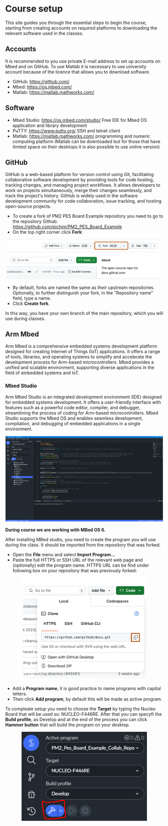 # Course setup
This site guides you through the essential steps to begin the course, starting from creating accounts on required platforms to downloading the relevant software used in the classes.

## Accounts
It is recommended to you use private E-mail address to set up accounts on Mbed and on GitHub. To use Matlab it is necessary to use university account because of the licence that allows you to download software.

- GitHub: https://github.com/
- Mbed: https://os.mbed.com/
- Matlab: https://matlab.mathworks.com/

## Software

- Mbed Studio: https://os.mbed.com/studio/ Free IDE for Mbed OS application and library development
- PuTTY: https://www.putty.org/ SSH and telnet client
- Matlab: https://matlab.mathworks.com/  programming and numeric computing platform
(Matlab can be downloaded but for those that have limited space on their desktops it is also possible to use online version)

## GitHub
GitHub is a web-based platform for version control using Git, facilitating collaborative software development by providing tools for code hosting, tracking changes, and managing project workflows. It allows developers to work on projects simultaneously, merge their changes seamlessly, and track the project's history. GitHub is widely used in the software development community for code collaboration, issue tracking, and hosting open-source projects.

* To create a fork of PM2 PES Board Example repository you need to go to the repository Github: https://github.com/pichim/PM2_PES_Board_Example
* On the top right corner click **Fork**:


<center><img src="../images/fork.png" alt="Forking repo" width="600" /></center>

* By default, forks are named the same as their upstream repositories. Optionally, to further distinguish your fork, in the "Repository name" field, type a name.
* Click **Create fork**.

In this way, you have your own branch of the main repository, which you will use during classes.

## Arm Mbed
Arm Mbed is a comprehensive embedded systems development platform designed for creating Internet of Things (IoT) applications. It offers a range of tools, libraries, and operating systems to simplify and accelerate the development process for Arm-based microcontrollers. Mbed provides a unified and scalable environment, supporting diverse applications in the field of embedded systems and IoT.

### Mbed Studio
Arm Mbed Studio is an integrated development environment (IDE) designed for embedded systems development. It offers a user-friendly interface with features such as a powerful code editor, compiler, and debugger, streamlining the process of coding for Arm-based microcontrollers. Mbed Studio supports the Mbed OS and enables seamless development, compilation, and debugging of embedded applications in a single environment.
<center><img src="../images/mbed_studio.png" alt="mbed studio" width="600" /></center>

**During course we are working with MBed OS 6.**

After installing MBed studio, you need to create the program you will use during the class. It should be imported from the repository that was forked.
* Open the **File** menu and select **Import Program...**
* Paste the full HTTPS or SSH URL of the relevant web page and (optionally) edit the program name. HTTPS URL can be find under following box on your repository that was previously forked:
<center><img src="../images/https_github.png" alt="https github" width="400" /></center>

* Add a **Program name**, it is good practice to name programs with capital letters.
* Then click **Add program**, by default this will be made as active program.

To compleate setup you need to choose the **Target** by typing the Nucleo Board that will be used so: NUCLEO-F446RE. After that you can specyfi the **Build profile**, as Develop and at the end of the process you can click **Hammer button** that will build the program on your desktop.  
<center><img src="../images/building_mbed.png" alt="https github" width="400" /></center>
